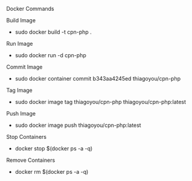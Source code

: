 Docker Commands

Build Image
- sudo docker build -t cpn-php .

Run Image
- sudo docker run -d cpn-php

Commit Image
- sudo docker container commit b343aa4245ed thiagoyou/cpn-php

Tag Image
- sudo docker image tag thiagoyou/cpn-php thiagoyou/cpn-php:latest

Push Image
- sudo docker image push thiagoyou/cpn-php:latest

Stop Containers
- docker stop $(docker ps -a -q)

Remove Containers
- docker rm $(docker ps -a -q)